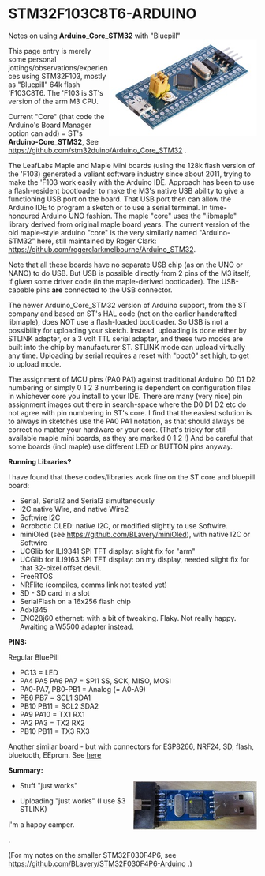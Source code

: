 # STM32F103C8T6-ARDUINO
Notes on using __Arduino_Core_STM32__ with "Bluepill"<img align="right" src="images/STM32_BluePill.jpg">


This page entry is merely some personal jottings/observations/experiences using STM32F103, mostly as "Bluepill" 64k flash 'F103C8T6. The 'F103 is ST's version of the arm M3 CPU.

Current "Core" (that code the Arduino's Board Manager option can add) = ST's __Arduino-Core_STM32__,  See https://github.com/stm32duino/Arduino_Core_STM32 .

The LeafLabs Maple and Maple Mini boards (using the 128k flash version of the 'F103) generated a valiant software industry since about 2011, trying to make the 'F103 work easily with the Arduino IDE. Approach has been to use a flash-resident bootloader to make the M3's native USB ability to give a functioning USB port on the board. That USB port then can allow the Arduino IDE to program a sketch or to use a serial terminal. In time-honoured Arduino UNO fashion. The maple "core" uses the "libmaple" library derived from original maple board years. The current version of the old maple-style arduino "core" is the very similarly named "Arduino-STM32" here, still maintained by Roger Clark: https://github.com/rogerclarkmelbourne/Arduino_STM32. 

Note that all these boards have no separate USB chip (as on the UNO or NANO) to do USB. But USB is possible directly from 2 pins of the M3 itself, if given some driver code (in the maple-derived bootloader). The USB-capable pins __are__ connected to the USB connector.

The newer Arduino_Core_STM32 version of Arduino support, from the ST company and based on ST's HAL code (not on the earlier handcrafted libmaple), does NOT use a flash-loaded bootloader. So USB is not a possibility for uploading your sketch. Instead, uploading is done either by STLINK adapter, or a 3 volt TTL serial adapter, and these two modes are built into the chip by manufacturer ST. STLINK mode can upload virtually any time. Uploading by serial requires a reset with "boot0" set high, to get to upload mode.

The assignment of MCU pins (PA0 PA1) against traditional Arduino D0 D1 D2 numbering or simply 0 1 2 3 numbering is dependent on configuration files in whichever core you install to your IDE. There are many (very nice) pin assignment images out there in search-space where the D0 D1 D2 etc do not agree with pin numbering in ST's core. I find that the easiest solution is to always in sketches use the PA0 PA1 notation, as that should always be correct no matter your hardware or your core. (That's tricky for still-available maple mini boards, as they are marked 0 1 2 !) And be careful that some boards (incl maple) use different LED or BUTTON pins anyway.

__Running Libraries?__

I have found that these codes/libraries work fine on the ST core and bluepill board:
 - Serial, Serial2 and Serial3 simultaneously
 - I2C native Wire, and native Wire2
 - Softwire I2C
 - Acrobotic OLED: native I2C, or modified slightly to use Softwire.
 - miniOled (see https://github.com/BLavery/miniOled), with native I2C or Softwire
 - UCGlib for ILI9341 SPI TFT display: slight fix for "arm"
 - UCGlib for ILI9163 SPI TFT display: on my display, needed slight fix for that 32-pixel offset devil.
 - FreeRTOS
 - NRFlite (compiles, comms link not tested yet)
 - SD - SD card in a slot
 - SerialFlash on a 16x256 flash chip
 - Adxl345
 - ENC28j60 ethernet: with a bit of tweaking. Flaky. Not really happy. Awaiting a W5500 adapter instead.

__PINS:__

Regular BluePill

 - PC13 = LED
 - PA4 PA5 PA6 PA7 = SPI1 SS, SCK, MISO, MOSI
 - PA0-PA7, PB0-PB1 = Analog (= A0-A9)
 - PB6 PB7 = SCL1 SDA1
 - PB10 PB11 = SCL2 SDA2
 - PA9 PA10 = TX1 RX1
 - PA2 PA3 = TX2 RX2
 - PB10 PB11 = TX3 RX3

Another similar board - but with connectors for ESP8266, NRF24, SD, flash, bluetooth, EEprom. See [here](EnhancedBoard.md)


__Summary:__

 - Stuff "just works"<img align="right" src="images/stl.jpg">

 - Uploading "just works"  (I use $3 STLINK)

I'm a happy camper.

.

(For my notes on the smaller STM32F030F4P6, see https://github.com/BLavery/STM32F030F4P6-Arduino .)


